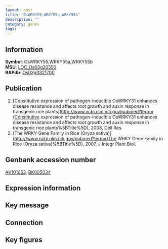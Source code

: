 ```yaml
---
layout: post
title: "OsWRKY55,WRKY55a,WRKY55b"
description: ""
category: genes
tags: 
---
```


## Information
__Symbol__: OsWRKY55,WRKY55a,WRKY55b  
__MSU__: [LOC_Os03g20550](http://rice.plantbiology.msu.edu/cgi-bin/ORF_infopage.cgi?orf=LOC_Os03g20550)  
__RAPdb__: [Os03g0321700](http://rapdb.dna.affrc.go.jp/viewer/gbrowse_details/irgsp1?name=Os03g0321700)  

## Publication
1. [Constitutive expression of pathogen-inducible OsWRKY31 enhances disease resistance and affects root growth and auxin response in transgenic rice plants](http://www.ncbi.nlm.nih.gov/pubmed?term=(Constitutive expression of pathogen-inducible OsWRKY31 enhances disease resistance and affects root growth and auxin response in transgenic rice plants%5BTitle%5D), 2008, Cell Res.
2. [The WRKY Gene Family in Rice (Oryza sativa)](http://www.ncbi.nlm.nih.gov/pubmed?term=(The WRKY Gene Family in Rice (Oryza sativa)%5BTitle%5D), 2007, J Integr Plant Biol.

## Genbank accession number
[AK101653](http://www.ncbi.nlm.nih.gov/nuccore/AK101653), [BK005034](http://www.ncbi.nlm.nih.gov/nuccore/BK005034)

## Expression information

## Key message

## Connection

## Key figures


